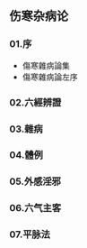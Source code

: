 ## 伤寒杂病论
### 01.序
- 傷寒雜病論集
- 傷寒雜病論左序

### 02.六經辨證
### 03.雜病
### 04.體例
### 05.外感淫邪
### 06.六气主客
### 07.平脉法
